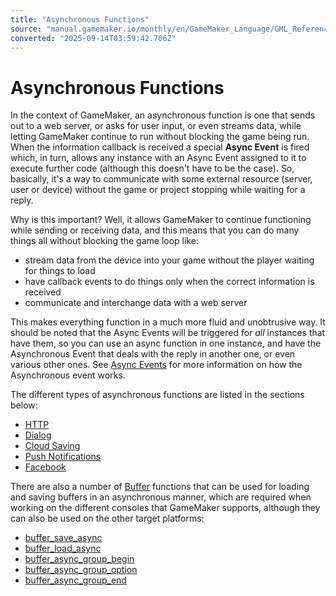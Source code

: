 ```yaml
---
title: "Asynchronous Functions"
source: "manual.gamemaker.io/monthly/en/GameMaker_Language/GML_Reference/Asynchronous_Functions/Asynchronous_Functions.htm"
converted: "2025-09-14T03:59:42.706Z"
---
```


# Asynchronous Functions

In the context of GameMaker, an asynchronous function is one that sends out to a web server, or asks for user input, or even streams data, while letting GameMaker continue to run without blocking the game being run. When the information callback is received a special **Async Event** is fired which, in turn, allows any instance with an Async Event assigned to it to execute further code (although this doesn't have to be the case). So, basically, it's a way to communicate with some external resource (server, user or device) without the game or project stopping while waiting for a reply.

Why is this important? Well, it allows GameMaker to continue functioning while sending or receiving data, and this means that you can do many things all without blocking the game loop like:

-   stream data from the device into your game without the player waiting for things to load
-   have callback events to do things only when the correct information is received
-   communicate and interchange data with a web server

This makes everything function in a much more fluid and unobtrusive way. It should be noted that the Async Events will be triggered for _all_ instances that have them, so you can use an async function in one instance, and have the Asynchronous Event that deals with the reply in another one, or even various other ones. See [Async Events](../../../The_Asset_Editors/Object_Properties/Async_Events.md) for more information on how the Asynchronous event works.

The different types of asynchronous functions are listed in the sections below:

-   [HTTP](HTTP/HTTP.md)
-   [Dialog](Dialog/Dialog.md)
-   [Cloud Saving](Cloud_Saving/Cloud_Saving.md)
-   [Push Notifications](Push_Notifications/Push_Notifications.md)
-   [Facebook](Facebook/Facebook.md)

There are also a number of [Buffer](../Buffers/Buffers.md) functions that can be used for loading and saving buffers in an asynchronous manner, which are required when working on the different consoles that GameMaker supports, although they can also be used on the other target platforms:

-   [buffer\_save\_async](../Buffers/buffer_save_async.md)
-   [buffer\_load\_async](../Buffers/buffer_load_async.md)
-   [buffer\_async\_group\_begin](../Buffers/buffer_async_group_begin.md)
-   [buffer\_async\_group\_option](../Buffers/buffer_async_group_option.md)
-   [buffer\_async\_group\_end](../Buffers/buffer_async_group_end.md)